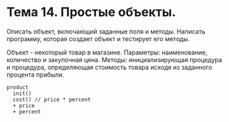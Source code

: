 # Тема 14. Простые объекты.

Описать объект, включающий заданные поля и методы. Написать программу, которая создает  объект и тестирует его методы.

Объект - некоторый товар в магазине. Параметры: наименование, количество и закупочная цена. Методы: инициализирующая процедура и процедура, определяющая стоимость товара исходя из заданного процента прибыли.


```
product
  init()
  cost() // price * percent
  + price
  + percent
```